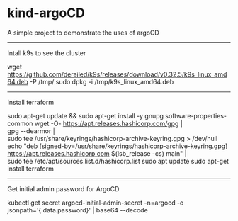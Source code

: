 # kind-argoCD
A simple project to demonstrate the uses of argoCD


---

Intall k9s to see the cluster

wget https://github.com/derailed/k9s/releases/download/v0.32.5/k9s_linux_amd64.deb -P /tmp/
sudo dpkg -i /tmp/k9s_linux_amd64.deb


---

Install terraform 

sudo apt-get update && sudo apt-get install -y gnupg software-properties-common
wget -O- https://apt.releases.hashicorp.com/gpg | \
gpg --dearmor | \
sudo tee /usr/share/keyrings/hashicorp-archive-keyring.gpg > /dev/null
echo "deb [signed-by=/usr/share/keyrings/hashicorp-archive-keyring.gpg] \
https://apt.releases.hashicorp.com $(lsb_release -cs) main" | \
sudo tee /etc/apt/sources.list.d/hashicorp.list
sudo apt update
sudo apt-get install terraform


---

Get initial admin password for ArgoCD

kubectl get secret argocd-initial-admin-secret -n=argocd -o jsonpath='{.data.password}' | base64 --decode

